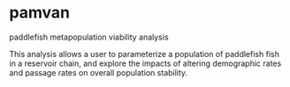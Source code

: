 # pamvan
paddlefish metapopulation viability analysis

This analysis allows a user to parameterize a population of paddlefish fish in a reservoir chain, and explore the impacts of altering demographic rates and passage rates on overall population stability. 
